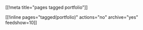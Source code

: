 [[!meta title="pages tagged portfolio"]]

[[!inline pages="tagged(portfolio)" actions="no" archive="yes"
feedshow=10]]
